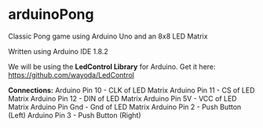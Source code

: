 # arduinoPong
Classic Pong game using Arduino Uno and an 8x8 LED Matrix

Written using Arduino IDE 1.8.2

We will be using the **LedControl Library** for Arduino.
Get it here: https://github.com/wayoda/LedControl

**Connections:**
Arduino Pin 10  - CLK of LED Matrix
Arduino Pin 11  - CS of LED Matrix
Arduino Pin 12  - DIN of LED Matrix
Arduino Pin 5V  - VCC of LED Matrix
Arduino Pin Gnd - Gnd of LED Matrix
Arduino Pin 2   - Push Button (Left)
Arduino Pin 3   - Push Button (Right)
